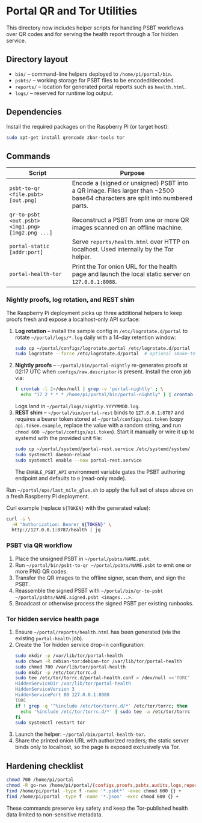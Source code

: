 # Portal QR and Tor Utilities

This directory now includes helper scripts for handling PSBT workflows over QR codes and for serving the health report through a Tor hidden service.

## Directory layout

- `bin/` – command-line helpers deployed to `/home/pi/portal/bin`.
- `psbts/` – working storage for PSBT files to be encoded/decoded.
- `reports/` – location for generated portal reports such as `health.html`.
- `logs/` – reserved for runtime log output.

## Dependencies

Install the required packages on the Raspberry Pi (or target host):

```bash
sudo apt-get install qrencode zbar-tools tor
```

## Commands

| Script | Purpose |
| --- | --- |
| `psbt-to-qr <file.psbt> [out.png]` | Encode a (signed or unsigned) PSBT into a QR image. Files larger than ~2500 base64 characters are split into numbered parts. |
| `qr-to-psbt <out.psbt> <img1.png> [img2.png ...]` | Reconstruct a PSBT from one or more QR images scanned on an offline machine. |
| `portal-static [addr:port]` | Serve `reports/health.html` over HTTP on localhost. Used internally by the Tor helper. |
| `portal-health-tor` | Print the Tor onion URL for the health page and launch the local static server on `127.0.0.1:8088`. |

### Nightly proofs, log rotation, and REST shim

The Raspberry Pi deployment picks up three additional helpers to keep proofs fresh and
expose a localhost-only API surface:

1. **Log rotation** – install the sample config in `/etc/logrotate.d/portal` to rotate
   `~/portal/logs/*.log` daily with a 14-day retention window:
   ```bash
   sudo cp ~/portal/configs/logrotate.portal /etc/logrotate.d/portal
   sudo logrotate --force /etc/logrotate.d/portal  # optional smoke-test
   ```
2. **Nightly proofs** – `~/portal/bin/portal-nightly` re-generates proofs at
   02:17 UTC when `configs/raw.descriptor` is present. Install the cron job via:
   ```bash
   ( crontab -l 2>/dev/null | grep -v 'portal-nightly' ; \
     echo "17 2 * * * /home/pi/portal/bin/portal-nightly" ) | crontab -
   ```
   Logs land in `~/portal/logs/nightly.YYYYMMDD.log`.
3. **REST shim** – `~/portal/bin/portal-rest` binds to `127.0.0.1:8787` and requires
   a bearer token stored at `~/portal/configs/api.token` (copy
   `api.token.example`, replace the value with a random string, and run
   `chmod 600 ~/portal/configs/api.token`). Start it manually or wire it up to
   systemd with the provided unit file:
   ```bash
   sudo cp ~/portal/systemd/portal-rest.service /etc/systemd/system/
   sudo systemctl daemon-reload
   sudo systemctl enable --now portal-rest.service
   ```
   The `ENABLE_PSBT_API` environment variable gates the PSBT authoring endpoint
   and defaults to `0` (read-only mode).

Run `~/portal/ops/last_mile_glue.sh` to apply the full set of steps above on a
fresh Raspberry Pi deployment.

Curl example (replace `${TOKEN}` with the generated value):

```bash
curl -s \
  -H "Authorization: Bearer ${TOKEN}" \
  http://127.0.0.1:8787/health | jq
```

### PSBT via QR workflow

1. Place the unsigned PSBT in `~/portal/psbts/NAME.psbt`.
2. Run `~/portal/bin/psbt-to-qr ~/portal/psbts/NAME.psbt` to emit one or more PNG QR codes.
3. Transfer the QR images to the offline signer, scan them, and sign the PSBT.
4. Reassemble the signed PSBT with `~/portal/bin/qr-to-psbt ~/portal/psbts/NAME.signed.psbt <images...>`.
5. Broadcast or otherwise process the signed PSBT per existing runbooks.

### Tor hidden service health page

1. Ensure `~/portal/reports/health.html` has been generated (via the existing `portal-health` job).
2. Create the Tor hidden service drop-in configuration:
   ```bash
   sudo mkdir -p /var/lib/tor/portal-health
   sudo chown -R debian-tor:debian-tor /var/lib/tor/portal-health
   sudo chmod 700 /var/lib/tor/portal-health
   sudo mkdir -p /etc/tor/torrc.d
   sudo tee /etc/tor/torrc.d/portal-health.conf > /dev/null <<'TORC'
   HiddenServiceDir /var/lib/tor/portal-health
   HiddenServiceVersion 3
   HiddenServicePort 80 127.0.0.1:8088
   TORC
   if ! grep -q '^%include /etc/tor/torrc.d/*' /etc/tor/torrc; then
     echo '%include /etc/tor/torrc.d/*' | sudo tee -a /etc/tor/torrc
   fi
   sudo systemctl restart tor
   ```
3. Launch the helper: `~/portal/bin/portal-health-tor`.
4. Share the printed onion URL with authorized readers; the static server binds only to localhost, so the page is exposed exclusively via Tor.

## Hardening checklist

```bash
chmod 700 /home/pi/portal
chmod -R go-rwx /home/pi/portal/{configs,proofs,psbts,audits,logs,reports}
find /home/pi/portal -type f -name '*.psbt*' -exec chmod 600 {} +
find /home/pi/portal -type f -name '*.json' -exec chmod 600 {} +
```

These commands preserve key safety and keep the Tor-published health data limited to non-sensitive metadata.
